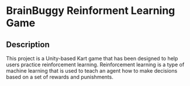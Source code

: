 # BrainBuggy Reinforment Learning Game

## Description

This project is a Unity-based Kart game that has been designed to help users practice reinforcement learning. Reinforcement learning is a type of machine learning that is used to teach an agent how to make decisions based on a set of rewards and punishments.
